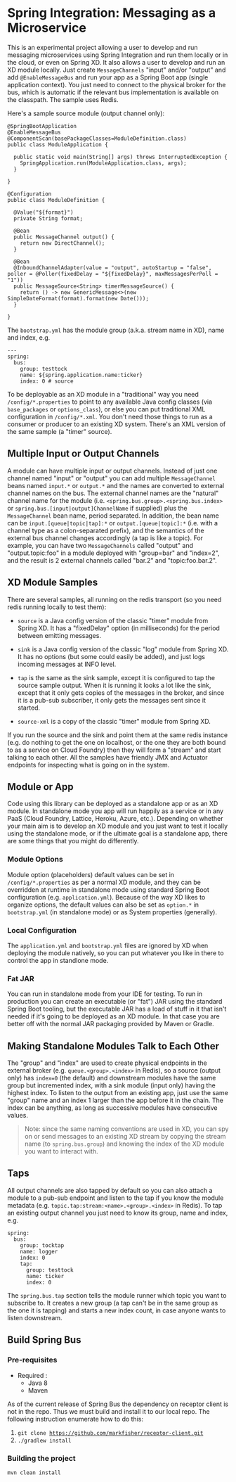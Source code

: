 # Spring Integration: Messaging as a Microservice

This is an experimental project allowing a user to develop and run messaging microservices using Spring Integration and run them locally or in the cloud, or even on Spring XD. It also allows a user to develop and run an XD module locally. Just create `MessageChannels` "input" and/or "output" and add `@EnableMessageBus` and run your app as a Spring Boot app (single application context).  You just need to connect to the physical broker for the bus, which is automatic if the relevant bus implementation is available on the classpath. The sample uses Redis.

Here's a sample source module (output channel only):

```
@SpringBootApplication
@EnableMessageBus
@ComponentScan(basePackageClasses=ModuleDefinition.class)
public class ModuleApplication {

  public static void main(String[] args) throws InterruptedException {
    SpringApplication.run(ModuleApplication.class, args);
  }

}

@Configuration
public class ModuleDefinition {

  @Value("${format}")
  private String format;

  @Bean
  public MessageChannel output() {
    return new DirectChannel();
  }

  @Bean
  @InboundChannelAdapter(value = "output", autoStartup = "false", poller = @Poller(fixedDelay = "${fixedDelay}", maxMessagesPerPoll = "1"))
  public MessageSource<String> timerMessageSource() {
    return () -> new GenericMessage<>(new SimpleDateFormat(format).format(new Date()));
  }

}
```

The `bootstrap.yml` has the module group (a.k.a. stream name in XD), name and index, e.g.

```
---
spring:
  bus:
    group: testtock
    name: ${spring.application.name:ticker}
    index: 0 # source
```

To be deployable as an XD module in a "traditional" way you need `/config/*.properties` to point to any available Java config classes (via `base_packages` or `options_class`), or else you can put traditional XML configuration in `/config/*.xml`. You don't need those things to run as a consumer or producer to an existing XD system. There's an XML version of the same sample (a "timer" source).

## Multiple Input or Output Channels

A module can have multiple input or output channels. Instead of just one channel named "input" or "output" you can add multiple `MessageChannel` beans named `input.*` or `output.*` and the names are converted to external channel names on the bus. The external channel names are the "natural" channel name for the module (i.e. `<spring.bus.group>.<spring.bus.index>` or `spring.bus.[input|output]ChannelName` if supplied) plus the `MessageChannel` bean name, period separated. In addition, the bean name can be `input.[queue|topic|tap]:*` or `output.[queue|topic]:*` (i.e. with a channel type as a colon-separated prefix), and the semantics of the external bus channel changes accordingly (a tap is like a topic). For example, you can have two `MessageChannels` called "output" and "output.topic:foo" in a module deployed with "group=bar" and "index=2", and the result is 2 external channels called "bar.2" and "topic:foo.bar.2".

## XD Module Samples

There are several samples, all running on the redis transport (so you need redis running locally to test them):

* `source` is a Java config version of the classic "timer" module from Spring XD. It has a "fixedDelay" option (in milliseconds) for the period between emitting messages.

* `sink` is a Java config version of the classic "log" module from Spring XD. It has no options (but some could easily be added), and just logs incoming messages at INFO level.

* `tap` is the same as the sink sample, except it is configured to tap the source sample output. When it is running it looks a lot like the sink, except that it only gets copies of the messages in the broker, and since it is a pub-sub subscriber, it only gets the messages sent since it started.

* `source-xml` is a copy of the classic "timer" module from Spring XD.

If you run the source and the sink and point them at the same redis instance (e.g. do nothing to get the one on localhost, or the one they are both bound to as a service on Cloud Foundry) then they will form a "stream" and start talking to each other. All the samples have friendly JMX and Actuator endpoints for inspecting what is going on in the system.

## Module or App

Code using this library can be deployed as a standalone app or as an XD module. In standalone mode you app will run happily as a service or in any PaaS (Cloud Foundry, Lattice, Heroku, Azure, etc.). Depending on whether your main aim is to develop an XD module and you just want to test it locally using the standalone mode, or if the ultimate goal is a standalone app, there are some things that you might do differently.

### Module Options

Module option (placeholders) default values can be set in `/config/*.properties` as per a normal XD module, and they can be overridden at runtime in standalone mode using standard Spring Boot configuration (e.g. `application.yml`). Because of the way XD likes to organize options, the default values can also be set as `option.*` in `bootstrap.yml` (in standalone mode) or as System properties (generally).

### Local Configuration

The `application.yml` and `bootstrap.yml` files are ignored by XD when deploying the module natively, so you can put whatever you like in there to control the app in standlone mode.

### Fat JAR

You can run in standalone mode from your IDE for testing. To run in production you can create an executable (or "fat") JAR using the standard Spring Boot tooling, but the executable JAR has a load of stuff in it that isn't needed if it's going to be deployed as an XD module. In that case you are better off with the normal JAR packaging provided by Maven or Gradle.

## Making Standalone Modules Talk to Each Other

The "group" and "index" are used to create physical endpoints in the external broker (e.g. `queue.<group>.<index>` in Redis), so a source (output only) has `index=0` (the default) and downstream modules have the same group but incremented index, with a sink module (input only) having the highest index. To listen to the output from an existing app, just use the same "group" name and an index 1 larger than the app before it in the chain. The index can be anything, as long as successive modules have consecutive values. 

> Note: since the same naming conventions are used in XD, you can spy on or send messages to an existing XD stream by copying the stream name (to `spring.bus.group`) and knowing the index of the XD module you want to interact with.

## Taps

All output channels are also tapped by default so you can also attach a module to a pub-sub endpoint and listen to the tap if you know the module metadata (e.g. `topic.tap:stream:<name>.<group>.<index>` in Redis). To tap an existing output channel you just need to know its group, name and index, e.g.

```
spring:
  bus:
    group: tocktap
    name: logger
    index: 0
    tap:
      group: testtock
      name: ticker
      index: 0
```

The `spring.bus.tap` section tells the module runner which topic you want to subscribe to. It creates a new group (a tap can't be in the same group as the one it is tapping) and starts a new index count, in case anyone wants to listen downstream.

## Build Spring Bus
### Pre-requisites

 * Required :
    * Java 8
    * Maven

 As of the current release of Spring Bus the dependency on receptor client is not in the repo.  Thus we must build and install it to our local repo.  The following instruction enumerate how to do this:
 
 1. <code>git clone https://github.com/markfisher/receptor-client.git</code>
 2. <code>./gradlew install</code>
 
### Building the project
 <code>mvn clean install</code>